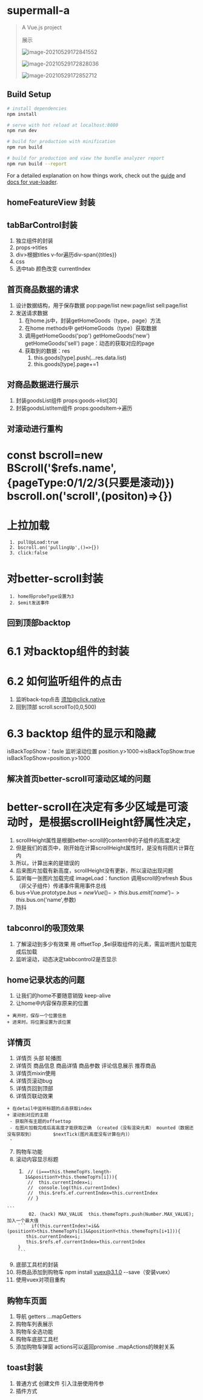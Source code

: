 # supermall-a
> A Vue.js project
>
> 展示
>
> ![image-20210529172841552](C:\Users\Administrator\AppData\Roaming\Typora\typora-user-images\image-20210529172841552.png)
>
> ![image-20210529172828036](C:\Users\Administrator\AppData\Roaming\Typora\typora-user-images\image-20210529172828036.png)
>
> ![image-20210529172852712](C:\Users\Administrator\AppData\Roaming\Typora\typora-user-images\image-20210529172852712.png)

## Build Setup

``` bash
# install dependencies
npm install

# serve with hot reload at localhost:8080
npm run dev

# build for production with minification
npm run build

# build for production and view the bundle analyzer report
npm run build --report
```

For a detailed explanation on how things work, check out the [guide](http://vuejs-templates.github.io/webpack/) and [docs for vue-loader](http://vuejs.github.io/vue-loader).
## homeFeatureView 封装
## tabBarControl封装
   1. 独立组件的封装
   2. props->titles
   3. div>根据titles v-for遍历div-span{{titles}}
   4. css
   5. 选中tab 颜色改变 currentIndex
## 首页商品数据的请求
   1. 设计数据结构，用于保存数据 pop:page/list new:page/list sell:page/list
   2. 发送请求数据 
      1. 在home.js中，封装getHomeGoods（type，page）方法
      2. 在home methods中 getHomeGoods（type）获取数据
      3. 调用getHomeGoods('pop') getHomeGoods('new') getHomeGoods('sell') page：动态的获取对应的page
      4. 获取到的数据：res
         1. this.goods[type].push(...res.data.list)
         2. this.goods[type].page+=1
## 对商品数据进行展示
   1. 封装goodsList组件 props:goods->list[30]
   2. 封装goodsListItem组件 props:goodsItem->遍历
## 对滚动进行重构
   # const bscroll=new BScroll('$refs.name',{pageType:0/1/2/3(只要是滚动)}) bscroll.on('scroll',(positon)=>{})
   # 上拉加载
     1. pullUpLoad:true
     2. bscroll.on('pullingUp',()=>{})
     3. click:false
   # 对better-scroll封装
     1. home将probeType设置为3
     2. $emit发送事件
## 回到顶部backtop
 # 6.1 对backtop组件的封装
 # 6.2 如何监听组件的点击
   1. 监听back-top点击 须加@click.native
   2. 回到顶部 scroll.scrollTo(0,0,500)
 # 6.3 backtop 组件的显示和隐藏
   isBackTopShow：fasle
   监听滚动位置 position.y>1000->isBackTopShow:true
   isBackTopShow=position.y>1000
## 解决首页better-scroll可滚动区域的问题
   # better-scroll在决定有多少区域是可滚动时，是根据scrollHeight舒属性决定，
   1. scrollHeight属性是根据better-scroll的content中的子组件的高度决定
   2. 但是我们的首页中，刚开始在计算scrollHeight属性时，是没有将图片计算在内
   3. 所以，计算出来的是错误的
   4. 后来图片加载有新高度，scrollHeight没有更新，所以滚动出现问题
   5. 监听每一张图片加载完成 imageLoad：function 调用scroll的refresh $bus（非父子组件）传递事件需用事件总线
   6. bus->Vue.prototype.$bus=new Vue()->this.$bus.$emit('name')->this.$bus.on('name',参数)
   7. 防抖
## tabconrol的吸顶效果
   1. 了解滚动到多少有效果 用 offsetTop ,$el获取组件的元素，需监听图片加载完成后加载
   2. 监听滚动，动态决定tabbcontrol2是否显示
## home记录状态的问题
   1. 让我们的home不要随意销毁 keep-alive
   2. 让home中内容保存原来的位置

    + 离开时，保存一个位置信息
    + 进来时。将位置设置为该位置
## 详情页 
   1. 详情页 头部 轮播图
   2. 详情页 商品信息 商品详情 商品参数 评论信息展示 推荐商品
   3. 详情页mixin使用
   4. 详情页滚动bug
   5. 详情页回到顶部
   6. 详情页联动效果 

    + 在detail中监听标题的点击获取index
    + 滚动到对应的主题
     - 获取所有主题的offsettop
     - 在图片加载完成后高高度才能获取正确 （created（没有渲染元素） mounted（数据还没有获取到）       $nextTick(图片高度没有计算在内)）
     - 
   7. 购物车功能
   8. 滚动内容显示标题
        1. ``` // if(this.currentIndex!=i&&(i<this.themeTopYs.length-1&&positionY>=this.themeTopYs[i]&&         positionY<this.themeTopYs[i+1])||
            // (i===this.themeTopYs.length-1&&positionY>this.themeTopYs[i])){
            //  this.currentIndex=i;
            //  console.log(this.currentIndex)
            //  this.$refs.ef.currentIndex=this.currentIndex
            // } 
            ```
    ``` 
            02. (hack) MAX_VALUE  this.themeTopYs.push(Number.MAX_VALUE);加入一个最大值
        ​```  if(this.currentIndex!=i&&(positionY>this.themeTopYs[i]&&positionY<this.themeTopYs[i+1])){
           this.currentIndex=i;
           this.$refs.ef.currentIndex=this.currentIndex
        }
        ```
   9. 底部工具栏的封装
   10. 将商品添加到购物车 npm install vuex@3.1.0 --save（安装vuex）
   11. 使用vuex对项目重构
## 购物车页面
   1. 导航 getters ...mapGetters
   2. 购物车列表展示
   3. 购物车全选功能
   4. 购物车底部工具栏
   5. 添加购物车弹窗 actions可以返回promise ..mapActions的映射关系
## toast封装
   1. 普通方式 创建文件 引入注册使用传参
   2. 插件方式
